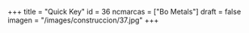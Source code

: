 +++
title = "Quick Key"
id = 36
ncmarcas = ["Bo Metals"]
draft = false
imagen = "/images/construccion/37.jpg"
+++

<!--more-->
